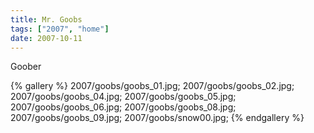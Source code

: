 ```yaml
---
title: Mr. Goobs
tags: ["2007", "home"]
date: 2007-10-11
---
```

Goober

{% gallery %} 
2007/goobs/goobs_01.jpg;
2007/goobs/goobs_02.jpg;
2007/goobs/goobs_04.jpg;
2007/goobs/goobs_05.jpg;
2007/goobs/goobs_06.jpg;
2007/goobs/goobs_08.jpg;
2007/goobs/goobs_09.jpg;
2007/goobs/snow00.jpg;
{% endgallery %}
